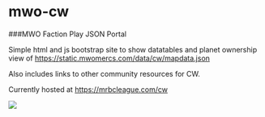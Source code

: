 # mwo-cw
###MWO Faction Play JSON Portal

Simple html and js bootstrap site to show datatables and planet ownership view of https://static.mwomercs.com/data/cw/mapdata.json

Also includes links to other community resources for CW.

Currently hosted at https://mrbcleague.com/cw

![](https://mrbcleague.com/images/cwindex.PNG)
